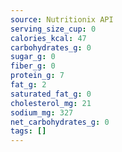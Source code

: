 ```yaml
---
source: Nutritionix API
serving_size_cup: 0
calories_kcal: 47
carbohydrates_g: 0
sugar_g: 0
fiber_g: 0
protein_g: 7
fat_g: 2
saturated_fat_g: 0
cholesterol_mg: 21
sodium_mg: 327
net_carbohydrates_g: 0
tags: []
---
```

